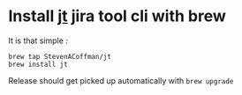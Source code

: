 # Install [jt](http://github.com/StevenACoffman/jt) jira tool cli with brew

It is that simple :

```shell
brew tap StevenACoffman/jt
brew install jt
```

Release should get picked up automatically with `brew upgrade`
